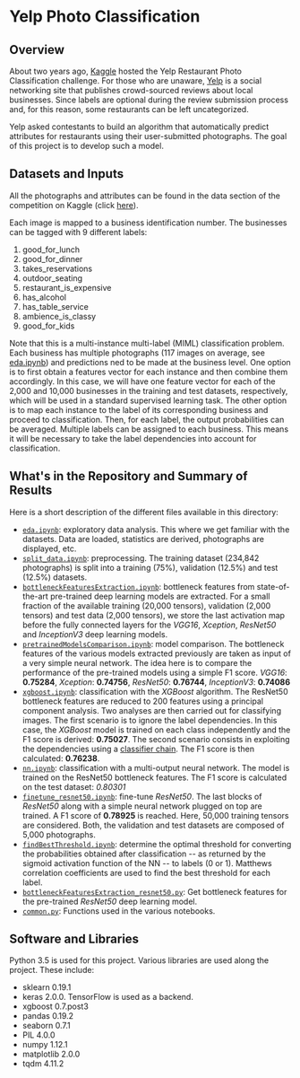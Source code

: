 # Yelp Photo Classification

## Overview
About two years ago, [Kaggle](https://www.kaggle.com/) hosted the Yelp Restaurant Photo Classification challenge. For those who are unaware, [Yelp](https://www.yelp.com/) is a social networking site that publishes crowd-sourced reviews about local businesses. Since labels are optional during the review submission process and, for this reason, some restaurants can be left uncategorized.

Yelp asked contestants to build an algorithm that automatically predict attributes for restaurants using their user-submitted photographs. The goal of this project is to develop such a model.

## Datasets and Inputs
All the photographs and attributes can be found in the data section of the competition on Kaggle (click [here](https://www.kaggle.com/c/yelp-restaurant-photo-classification/data)).

Each image is mapped to a business identification number. The businesses can be tagged with 9 different labels:
1. good_for_lunch
2. good_for_dinner
3. takes_reservations
4. outdoor_seating
5. restaurant_is_expensive
6. has_alcohol
7. has_table_service
8. ambience_is_classy
9. good_for_kids

Note that this is a multi-instance multi-label (MIML) classification problem. Each business has multiple photographs (117 images on average, see [eda.ipynb](eda.ipynb)) and predictions ned to be made at the business level. One option is to first obtain a features vector for each instance and then combine them accordingly. In this case, we will have one feature vector for each of the 2,000 and 10,000 businesses in the training and test datasets, respectively, which will be used in a standard supervised learning task. The other option is to map each instance to the label of its corresponding business and proceed to classification. Then, for each label, the output probabilities can be averaged. Multiple labels can be assigned to each business. This means it will be necessary to take the label dependencies into account for classification.

## What's in the Repository and Summary of Results
Here is a short description of the different files available in this directory:
* [`eda.ipynb`](eda.ipynb): exploratory data analysis. This where we get familiar with the datasets. Data are loaded, statistics are derived, photographs are displayed, etc.
* [`split_data.ipynb`](split_data.ipynb): preprocessing. The training dataset (234,842 photographs) is split into a training (75%), validation (12.5%) and test (12.5%) datasets.
* [`bottleneckFeaturesExtraction.ipynb`](bottleneckFeaturesExtraction.ipynb): bottleneck features from state-of-the-art pre-trained deep learning models are extracted. For a small fraction of the available training (20,000 tensors), validation (2,000 tensors) and test data (2,000 tensors), we store the last activation map before the fully connected layers for the *VGG16*, *Xception*, *ResNet50* and *InceptionV3* deep learning models.
* [`pretrainedModelsComparison.ipynb`](pretrainedModelsComparison.ipynb): model comparison. The bottleneck features of the various models extracted previously are taken as input of a very simple neural network. The idea here is to compare the performance of the pre-trained models using a simple F1 score. *VGG16*: **0.75284**, *Xception*: **0.74756**, *ResNet50*: **0.76744**, *InceptionV3*: **0.74086**
* [`xgboost.ipynb`](xgboost.ipynb): classification with the *XGBoost* algorithm. The ResNet50 bottleneck features are reduced to 200 features using a principal component analysis. Two analyses are then carried out for classifying images. The first scenario is to ignore the label dependencies. In this case, the *XGBoost* model is trained on each class independently and the F1 score is derived: **0.75027**. The second scenario consists in exploiting the dependencies using a [classifier chain](https://en.wikipedia.org/wiki/Classifier_chains). The F1 score is then calculated: **0.76238**.
* [`nn.ipynb`](nn.ipynb): classification with a multi-output neural network. The model is trained on the ResNet50 bottleneck features. The F1 score is calculated on the test dataset: *0.80301*
* [`finetune_resnet50.ipynb`](finetune_resnet50.ipynb): fine-tune *ResNet50*. The last blocks of *ResNet50* along with a simple neural network plugged on top are trained. A F1 score of **0.78925** is reached. Here, 50,000 training tensors are considered. Both, the validation and test datasets are composed of 5,000 photographs.
* [`findBestThreshold.ipynb`](findBestThreshold.ipynb): determine the optimal threshold for converting the probabilities obtained after classification -- as returned by the sigmoid activation function of the NN -- to labels (0 or 1). Matthews correlation coefficients are used to find the best threshold for each label.
* [`bottleneckFeaturesExtraction_resnet50.py`](bottleneckFeaturesExtraction_resnet50.py): Get bottleneck features for the pre-trained *ResNet50* deep learning model.
* [`common.py`](common.py): Functions used in the various notebooks.

## Software and Libraries
Python 3.5 is used for this project. Various libraries are used along the project. These include:
* sklearn 0.19.1
* keras 2.0.0. TensorFlow is used as a backend.
* xgboost 0.7.post3
* pandas 0.19.2
* seaborn 0.7.1
* PIL 4.0.0
* numpy 1.12.1
* matplotlib 2.0.0
* tqdm 4.11.2
